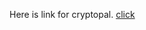 Here is link for cryptopal. [click](https://paint-cover-8a6.notion.site/Cryptopals-d9f1f4027a994e64a4ef42fe9d25c7e7?pvs=4)
